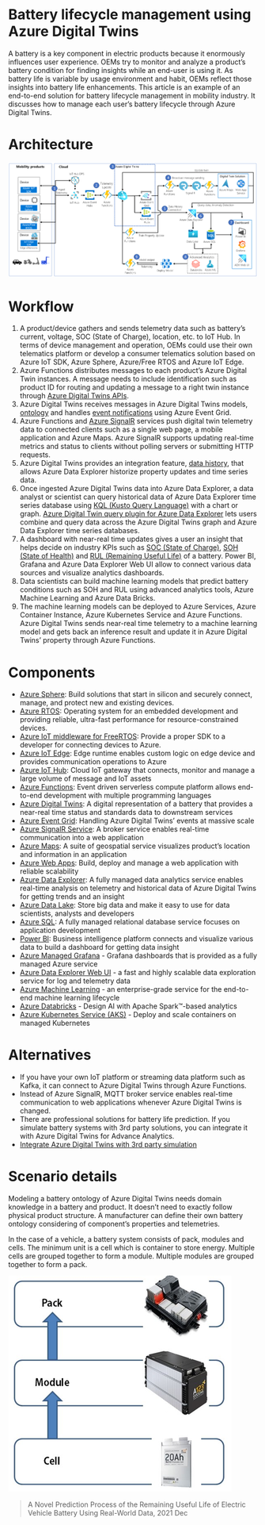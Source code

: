 # Battery lifecycle management using Azure Digital Twins
A battery is a key component in electric products because it enormously influences user experience. OEMs try to monitor and analyze a product’s battery condition for finding insights while an end-user is using it. As battery life is variable by usage environment and habit, OEMs reflect those insights into battery life enhancements.
This article is an example of an end-to-end solution for battery lifecycle management in mobility industry. It discusses how to manage each user’s battery lifecycle through Azure Digital Twins. 

# Architecture
![image](https://github.com/min-git/BatteryLifecycleMgt/blob/main/images/pic01.png)

# Workflow
1. A product/device gathers and sends telemetry data such as battery’s current, voltage, SOC (State of Charge), location, etc. to IoT Hub. In terms of device management and operation, OEMs could use their own telematics platform or develop a consumer telematics solution based on Azure IoT SDK, Azure Sphere, Azure/Free RTOS and Azure IoT Edge.
2.  Azure Functions distributes messages to each product’s Azure Digital Twin instances. A message needs to include identification such as product ID for routing and updating a message to a right twin instance through [Azure Digital Twins APIs](https://learn.microsoft.com/en-us/azure/digital-twins/how-to-ingest-iot-hub-data).
3. Azure Digital Twins receives messages in Azure Digital Twins models, [ontology](https://learn.microsoft.com/en-us/azure/digital-twins/concepts-ontologies) and handles [event notifications](https://learn.microsoft.com/en-us/azure/digital-twins/concepts-event-notifications) using Azure Event Grid.
4. Azure Functions and [Azure SignalR](https://learn.microsoft.com/en-us/azure/digital-twins/how-to-integrate-azure-signalr) services push digital twin telemetry data to connected clients such as a single web page, a mobile application and Azure Maps. Azure SignalR supports updating real-time metrics and status to clients without polling servers or submitting HTTP requests.
5. Azure Digital Twins provides an integration feature, [data history](https://learn.microsoft.com/en-us/azure/digital-twins/concepts-data-history), that allows Azure Data Explorer historize property updates and time series data. 
6. Once ingested Azure Digital Twins data into Azure Data Explorer, a data analyst or scientist can query historical data of Azure Data Explorer time series database using [KQL (Kusto Query Language)](https://learn.microsoft.com/en-us/azure/data-explorer/kusto/query/) with a chart or graph. [Azure Digital Twin query plugin for Azure Data Explorer](https://learn.microsoft.com/en-us/azure/digital-twins/concepts-data-explorer-plugin) lets users combine and query data across the Azure Digital Twins graph and Azure Data Explorer time series databases.
7. A dashboard with near-real time updates gives a user an insight that helps decide on industry KPIs such as [SOC (State of Charge)](https://en.wikipedia.org/wiki/State_of_charge), [SOH (State of Health)](https://en.wikipedia.org/wiki/State_of_health) and [RUL (Remaining Useful Life)](https://en.wikipedia.org/wiki/Prognostics) of a battery. Power BI, Grafana and Azure Data Explorer Web UI allow to connect various data sources and visualize analytics dashboards.
8. Data scientists can build machine learning models that predict battery conditions such as SOH and RUL using advanced analytics tools, Azure Machine Learning and Azure Data Bricks.
9. The machine learning models can be deployed to Azure Services, Azure Container Instance, Azure Kubernetes Service and Azure Functions. Azure Digital Twins sends near-real time telemetry to a machine learning model and gets back an inference result and update it in Azure Digital Twins’ property through Azure Functions.

# Components
- [Azure Sphere](https://azure.microsoft.com/en-us/products/azure-sphere/#overview): Build solutions that start in silicon and securely connect, manage, and protect new and existing devices.
- [Azure RTOS](https://azure.microsoft.com/en-us/products/rtos/): Operating system for an embedded development and providing reliable, ultra-fast performance for resource-constrained devices.
- [Azure IoT middleware for FreeRTOS](https://techcommunity.microsoft.com/t5/internet-of-things-blog/expanding-azure-support-for-constrained-devices-azure-iot/ba-p/2782396): Provide a proper SDK to a developer for connecting devices to Azure.
- [Azure IoT Edge](https://azure.microsoft.com/en-us/products/iot-edge/): Edge runtime enables custom logic on edge device and provides communication operations to Azure
- [Azure IoT Hub](https://azure.microsoft.com/en-us/products/iot-hub/): Cloud IoT gateway that connects, monitor and manage a large volume of message and IoT assets
- [Azure Functions](https://azure.microsoft.com/en-us/products/functions/): Event driven serverless compute platform allows end-to-end development with multiple programming languages
- [Azure Digital Twins](https://azure.microsoft.com/en-us/products/digital-twins/): A digital representation of a battery that provides a near-real time status and standards data to downstream services
- [Azure Event Grid](https://azure.microsoft.com/en-us/products/event-grid/): Handling Azure Digital Twins’ events at massive scale
- [Azure SignalR Service](https://azure.microsoft.com/en-us/products/signalr-service/): A broker service enables real-time communication into a web application
- [Azure Maps](https://azure.microsoft.com/en-us/products/azure-maps/): A suite of geospatial service visualizes product’s location and information in an application
-	[Azure Web Apps](https://azure.microsoft.com/en-gb/products/app-service/web/): Build, deploy and manage a web application with reliable scalability
-	[Azure Data Explorer](https://azure.microsoft.com/en-us/products/data-explorer/): A fully managed data analytics service enables real-time analysis on telemetry and historical data of Azure Digital Twins for getting trends and an insight
-	[Azure Data Lake](https://azure.microsoft.com/en-us/solutions/data-lake/): Store big data and make it easy to use for data scientists, analysts and developers
-	[Azure SQL](https://azure.microsoft.com/en-us/products/azure-sql/): A fully managed relational database service focuses on application development
-	[Power BI](https://powerbi.microsoft.com/en-us/): Business intelligence platform connects and visualize various data to build a dashboard for getting data insight
-	[Azure Managed Grafana](https://azure.microsoft.com/en-us/services/managed-grafana/#overview) - Grafana dashboards that is provided as a fully managed Azure service
-	[Azure Data Explorer Web UI](https://learn.microsoft.com/en-us/azure/data-explorer/web-ui-overview) - a fast and highly scalable data exploration service for log and telemetry data
-	[Azure Machine Learning](https://azure.microsoft.com/en-us/products/machine-learning/) - an enterprise-grade service for the end-to-end machine learning lifecycle
-	[Azure Databricks](https://azure.microsoft.com/en-us/products/databricks/) - Design AI with Apache Spark™-based analytics
-	[Azure Kubernetes Service (AKS)](https://azure.microsoft.com/en-us/products/kubernetes-service/) - Deploy and scale containers on managed Kubernetes

# Alternatives
-	If you have your own IoT platform or streaming data platform such as Kafka, it can connect to Azure Digital Twins through Azure Functions.
-	Instead of Azure SignalR, MQTT broker service enables real-time communication to web applications whenever Azure Digital Twins is changed.
-	There are professional solutions for battery life prediction. If you simulate battery systems with 3rd party solutions, you can integrate it with Azure Digital Twins for Advance Analytics.
  - [Integrate Azure Digital Twins with 3rd party simulation](https://techcommunity.microsoft.com/t5/internet-of-things-blog/integrate-azure-digital-twins-with-ansys-twin-builder/ba-p/2939616)

# Scenario details
Modeling a battery ontology of Azure Digital Twins needs domain knowledge in a battery and product. It doesn’t need to exactly follow physical product structure. A manufacturer can define their own battery ontology considering of component’s properties and telemetries.

In the case of a vehicle, a battery system consists of pack, modules and cells. The minimum unit is a cell which is container to store energy. Multiple cells are grouped together to form a module. Multiple modules are grouped together to form a pack.

![image](https://github.com/min-git/BatteryLifecycleMgt/blob/main/images/pic02.png)
> A Novel Prediction Process of the Remaining Useful Life of Electric Vehicle Battery Using Real-World Data, 2021 Dec
